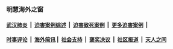 
### 明慧海外之窗

####  [武汉肺炎](indexes/365.md?t=06091900) &nbsp;|&nbsp;  [迫害案例综述](indexes/328.md?t=06091900) &nbsp;|&nbsp; [迫害致死案例](indexes/277.md?t=06091900)  &nbsp;|&nbsp; [更多迫害案例](indexes/81.md?t=06091900)  &nbsp;|&nbsp; 
####  [时事评论](indexes/19.md?t=06091900) &nbsp;|&nbsp; [海外简讯](indexes/245.md?t=06091900)&nbsp;|&nbsp;  [社会支持](indexes/140.md?t=06091900) &nbsp;|&nbsp; [褒奖决议](indexes/282.md?t=06091900) &nbsp;|&nbsp; [社区报道](indexes/91.md?t=06091900)  &nbsp;|&nbsp; [天人之间](indexes/78.md?t=06091900) 

